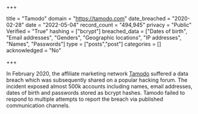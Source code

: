 +++

title = "Tamodo"
domain = "https://tamodo.com"
date_breached = "2020-02-28"
date = "2022-05-04"
record_count = "494,945"
privacy = "Public"
Verified = "True"
hashing = ["bcrypt"]
breached_data = ["Dates of birth", "Email addresses", "Genders", "Geographic locations", "IP addresses", "Names", "Passwords"]
type = ["posts","post"]
categories = []
acknowledged = "No"


+++


In February 2020, the affiliate marketing network <a href="https://www.tamodo.com/" target="_blank" rel="noopener">Tamodo</a> suffered a data breach which was subsequently shared on a popular hacking forum. The incident exposed almost 500k accounts including names, email addresses, dates of birth and passwords stored as bcrypt hashes. Tamodo failed to respond to multiple attempts to report the breach via published communication channels.

